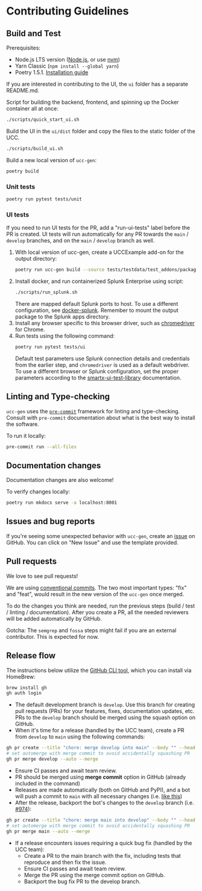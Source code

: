 # Contributing Guidelines

## Build and Test

Prerequisites:

- Node.js LTS version ([Node.js](https://nodejs.org/en/download), or use [nvm](https://github.com/nvm-sh/nvm))
- Yarn Classic (`npm install --global yarn`)
- Poetry 1.5.1. [Installation guide](https://python-poetry.org/docs/#installing-with-the-official-installer)

If you are interested in contributing to the UI, the `ui` folder has a separate README.md.


Script for building the backend, frontend, and spinning up the Docker container all at once:
```bash
./scripts/quick_start_ui.sh
```

Build the UI in the `ui/dist` folder and copy the files to the static folder of the UCC.
```bash
./scripts/build_ui.sh
```

Build a new local version of `ucc-gen`:

```bash
poetry build
```

### Unit tests

```bash
poetry run pytest tests/unit
```

### UI tests

If you need to run UI tests for the PR, add a "run-ui-tests" label before the PR is created. 
UI tests will run automatically for any PR towards the `main` / `develop` branches, and on the `main` / `develop` branch as well. 

1. With local version of ucc-gen, create a UCCExample add-on for the output directory:
    ```bash
    poetry run ucc-gen build --source tests/testdata/test_addons/package_global_config_everything/package
    ```
2. Install docker, and run containerized Splunk Enterprise using script:
    ```bash
    ./scripts/run_splunk.sh
    ```
   There are mapped default Splunk ports to host. To use a different configuration, see [docker-splunk](https://splunk.github.io/docker-splunk/). Remember to mount the output package to the Splunk apps directory.
3. Install any browser specific to this browser driver, such as [chromedriver](https://chromedriver.chromium.org/getting-started/) for Chrome.
4. Run tests using the following command:
    ```bash
    poetry run pytest tests/ui
    ```
   Default test parameters use Splunk connection details and credentials from the earlier step, and `chromedriver` is used as a default webdriver.  
   To use a different browser or Splunk configuration, set the proper parameters according to the [smartx-ui-test-library](https://addon-factory-smartx-ui-test-library.readthedocs.io/en/latest/how_to_use.html) documentation.

## Linting and Type-checking

`ucc-gen` uses the [`pre-commit`](https://pre-commit.com) framework for linting and type-checking.
Consult with `pre-commit` documentation about what is the best way to install the software.

To run it locally:

```bash
pre-commit run --all-files
```

## Documentation changes

Documentation changes are also welcome!

To verify changes locally:

```bash
poetry run mkdocs serve -a localhost:8001
```

## Issues and bug reports

If you're seeing some unexpected behavior with `ucc-gen`, create an [issue](https://github.com/splunk/addonfactory-ucc-generator/issues) on GitHub. You can click on "New Issue" and use the template provided.

## Pull requests

We love to see pull requests!

We are using [conventional commits](https://www.conventionalcommits.org/en/v1.0.0/).
The two most important types: "fix" and "feat", would result in the new version of the `ucc-gen` once merged.

To do the changes you think are needed, run the previous steps (build / test / linting / documentation).
After you create a PR, all the needed reviewers will be added automatically by GitHub.

Gotcha: The `semgrep` and `fossa` steps might fail if you are an external contributor. This is expected for now.

## Release flow

The instructions below utilize the [GitHub CLI tool](https://cli.github.com/), which you can install via HomeBrew:
```bash
brew install gh
gh auth login
```

* The default development branch is `develop`. Use this branch for creating pull requests (PRs) for your features, fixes, documentation updates, etc. PRs to the `develop` branch should be merged using the squash option on GitHub.
* When it's time for a release (handled by the UCC team), create a PR from `develop` to `main` using the following commands:
```bash
gh pr create --title "chore: merge develop into main" --body "" --head develop --base main
# set automerge with merge commit to avoid accidentally squashing PR
gh pr merge develop --auto --merge
```

* Ensure CI passes and await team review.
* PR should be merged using **merge commit** option in GitHub (already included in the command)
* Releases are made automatically (both on GitHub and PyPI), and a bot will push a commit to `main` with all necessary changes  (i.e. [like this](https://github.com/splunk/addonfactory-ucc-generator/commit/0c5e6802e1e52c37bf7131baf1b8264e5db30545))
* After the release, backport the bot's changes to the `develop` branch (i.e. [#974](https://github.com/splunk/addonfactory-ucc-generator/pull/974)):

```bash
gh pr create --title "chore: merge main into develop" --body "" --head main --base develop
# set automerge with merge commit to avoid accidentally squashing PR
gh pr merge main --auto --merge
```

* If a release encounters issues requiring a quick bug fix (handled by the UCC team):
  * Create a PR to the main branch with the fix, including tests that reproduce and then fix the issue.
  * Ensure CI passes and await team review.
  * Merge the PR using the merge commit option on GitHub.
  * Backport the bug fix PR to the develop branch.

